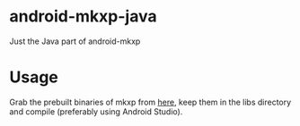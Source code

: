 # android-mkxp-java
Just the Java part of android-mkxp

# Usage
Grab the prebuilt binaries of mkxp from [here](https://github.com/radialapps/android-mkxp/releases/), keep them in the libs directory and compile (preferably using Android Studio).
